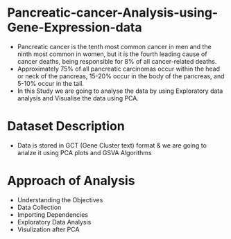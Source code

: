 # Pancreatic-cancer-Analysis-using-Gene-Expression-data
- Pancreatic cancer is the tenth most common cancer in men and the ninth most common in women, but it is the fourth leading cause of cancer deaths, being responsible for 8% of all cancer-related deaths.
- Approximately 75% of all pancreatic carcinomas occur within the head or neck of the pancreas, 15-20% occur in the body of the pancreas, and 5-10% occur in the tail. 
- In this Study we are going to analyse the data by using Exploratory data analysis and Visualise the data using PCA.

# Dataset Description
- Data is stored in GCT (Gene Cluster text) format & we are going to analze it using PCA plots and GSVA Algorithms

# Approach of Analysis
- Understanding the Objectives
- Data Collection
- Importing Dependencies
- Exploratory Data Analysis
- Visulization after PCA
